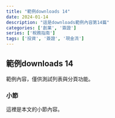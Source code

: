 ```yaml
---
title: "範例downloads 14"
date: 2024-01-14
description: "這是downloads範例內容第14篇"
categories: ['創業', '簽證']
series: ['稅務指南']
tags: ['投資', '簽證', '現金流']
---
```


## 範例downloads 14

範例內容，僅供測試列表與分頁功能。

### 小節
這裡是本文的小節內容。